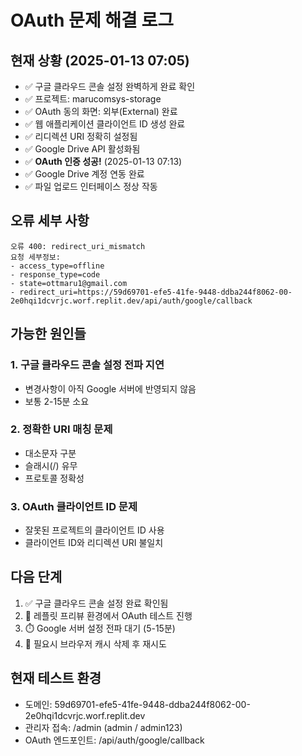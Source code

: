 # OAuth 문제 해결 로그

## 현재 상황 (2025-01-13 07:05)
- ✅ 구글 클라우드 콘솔 설정 완벽하게 완료 확인
- ✅ 프로젝트: marucomsys-storage
- ✅ OAuth 동의 화면: 외부(External) 완료
- ✅ 웹 애플리케이션 클라이언트 ID 생성 완료
- ✅ 리디렉션 URI 정확히 설정됨
- ✅ Google Drive API 활성화됨
- ✅ **OAuth 인증 성공!** (2025-01-13 07:13)
- ✅ Google Drive 계정 연동 완료
- ✅ 파일 업로드 인터페이스 정상 작동

## 오류 세부 사항
```
오류 400: redirect_uri_mismatch
요청 세부정보: 
- access_type=offline
- response_type=code 
- state=ottmaru1@gmail.com
- redirect_uri=https://59d69701-efe5-41fe-9448-ddba244f8062-00-2e0hqi1dcvrjc.worf.replit.dev/api/auth/google/callback
```

## 가능한 원인들

### 1. 구글 클라우드 콘솔 설정 전파 지연
- 변경사항이 아직 Google 서버에 반영되지 않음
- 보통 2-15분 소요

### 2. 정확한 URI 매칭 문제
- 대소문자 구분
- 슬래시(/) 유무
- 프로토콜 정확성

### 3. OAuth 클라이언트 ID 문제
- 잘못된 프로젝트의 클라이언트 ID 사용
- 클라이언트 ID와 리디렉션 URI 불일치

## 다음 단계
1. ✅ 구글 클라우드 콘솔 설정 완료 확인됨
2. 🧪 레플릿 프리뷰 환경에서 OAuth 테스트 진행
3. ⏱️ Google 서버 설정 전파 대기 (5-15분)
4. 🔄 필요시 브라우저 캐시 삭제 후 재시도

## 현재 테스트 환경
- 도메인: 59d69701-efe5-41fe-9448-ddba244f8062-00-2e0hqi1dcvrjc.worf.replit.dev
- 관리자 접속: /admin (admin / admin123)
- OAuth 엔드포인트: /api/auth/google/callback
